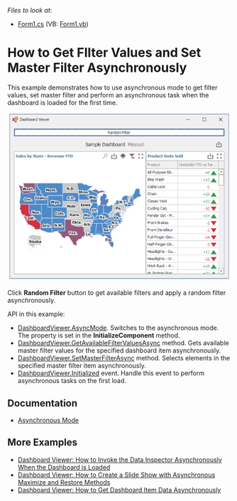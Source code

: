 <!-- default file list -->
*Files to look at*:
* [Form1.cs](./CS/ViewerForm1.cs) (VB: [Form1.vb](./VB/ViewerForm1.vb))
<!-- default file list end -->

# How to Get FIlter Values and Set Master Filter Asynchronously

This example demonstrates how to use asynchronous mode to get filter values, set master filter and perform an asynchronous task when the dashboard is loaded for the first time.


![screenshot](/images/screenshot.png)

Click **Random Filter** button to get available filters and apply a random filter asynchronously.


API in this example:
* [DashboardViewer.AsyncMode](https://docs.devexpress.com/Dashboard/DevExpress.DashboardWin.DashboardViewer.AsyncMode). Switches to the asynchronous mode. The property is set in the **InitializeComponent** method.
* [DashboardViewer.GetAvailableFilterValuesAsync](https://docs.devexpress.com/Dashboard/DevExpress.DashboardWin.DashboardViewer.GetAvailableFilterValuesAsync(System.String)) method. Gets available master filter values for the specified dashboard item asynchronously. 
* [DashboardViewer.SetMasterFilterAsync](https://docs.devexpress.com/Dashboard/DevExpress.DashboardWin.DashboardDesigner.SetMasterFilterAsync.overloads) method. Selects elements in the specified master filter item asynchronously. 
* [DashboardViewer.Initialized](https://docs.devexpress.com/Dashboard/DevExpress.DashboardWin.DashboardViewer.Initialized) event. Handle this event to perform asynchronous tasks on the first load.


## Documentation 

* [Asynchronous Mode](https://docs.devexpress.com/Dashboard/401305)

## More Examples

- [Dashboard Viewer: How to Invoke the Data Inspector Asynchronously When the Dashboard is Loaded](https://github.com/DevExpress-Examples/winforms-dashboard-async-mode-show-data-inspector)
- [Dashboard Viewer: How to Create a Slide Show with Asynchronous Maximize and Restore Methods](https://github.com/DevExpress-Examples/winforms-dashboard-async-mode-maximize-slide-show)
- [Dashboard Viewer: How to Get Dashboard Item Data Asynchronously](https://github.com/DevExpress-Examples/winforms-dashboard-async-mode-get-item-data)
